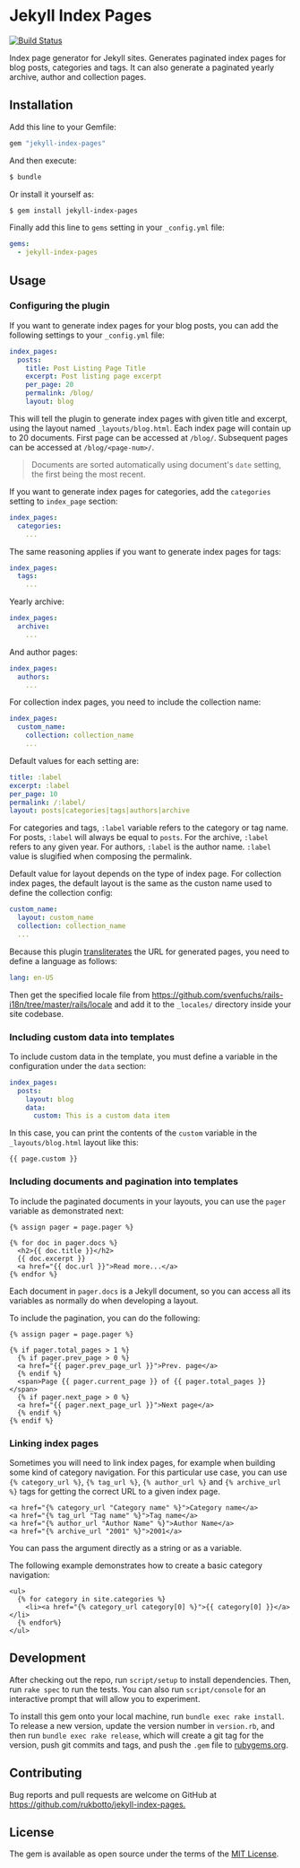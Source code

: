 # Jekyll Index Pages

[![Build Status](https://travis-ci.org/rukbotto/jekyll-index-pages.svg?branch=master)](https://travis-ci.org/rukbotto/jekyll-index-pages)

Index page generator for Jekyll sites. Generates paginated index pages for blog posts, categories and tags. It can also generate a paginated yearly archive, author and collection pages.

## Installation

Add this line to your Gemfile:

```ruby
gem "jekyll-index-pages"
```

And then execute:

```sh
$ bundle
```

Or install it yourself as:

```sh
$ gem install jekyll-index-pages
```

Finally add this line to `gems` setting in your `_config.yml` file:

```yaml
gems:
  - jekyll-index-pages
```

## Usage

### Configuring the plugin

If you want to generate index pages for your blog posts, you can add the following settings to your `_config.yml` file:

```yaml
index_pages:
  posts:
    title: Post Listing Page Title
    excerpt: Post listing page excerpt
    per_page: 20
    permalink: /blog/
    layout: blog
```

This will tell the plugin to generate index pages with given title and excerpt, using the layout named `_layouts/blog.html`. Each index page will contain up to 20 documents. First page can be accessed at `/blog/`. Subsequent pages can be accessed at `/blog/<page-num>/`.

> Documents are sorted automatically using document's `date` setting, the first being the most recent.

If you want to generate index pages for categories, add the `categories` setting to `index_page` section:

```yaml
index_pages:
  categories:
    ...
```

The same reasoning applies if you want to generate index pages for tags:

```yaml
index_pages:
  tags:
    ...
```

Yearly archive:

```yaml
index_pages:
  archive:
    ...
```

And author pages:

```yaml
index_pages:
  authors:
    ...
```

For collection index pages, you need to include the collection name:

```yaml
index_pages:
  custom_name:
    collection: collection_name
    ...
```

Default values for each setting are:

```yaml
title: :label
excerpt: :label
per_page: 10
permalink: /:label/
layout: posts|categories|tags|authors|archive
```

For categories and tags, `:label` variable refers to the category or tag name.  For posts, `:label` will always be equal to `posts`. For the archive, `:label` refers to any given year. For authors, `:label` is the author name. `:label` value is slugified when composing the permalink.

Default value for layout depends on the type of index page. For collection index pages, the default layout is the same as the custon name used to define the collection config:

```yaml
custom_name:
  layout: custom_name
  collection: collection_name
  ...
```

Because this plugin [transliterates](http://stackoverflow.com/a/20586777) the URL for generated pages, you need to define a language as follows:

```yaml
lang: en-US
```

Then get the specified locale file from <https://github.com/svenfuchs/rails-i18n/tree/master/rails/locale> and add it to the `_locales/` directory inside your site codebase.

### Including custom data into templates

To include custom data in the template, you must define a variable in the configuration under the `data` section:

```yaml
index_pages:
  posts:
    layout: blog
    data:
      custom: This is a custom data item
```

In this case, you can print the contents of the `custom` variable in the `_layouts/blog.html` layout like this:

```liquid
{{ page.custom }}
```

### Including documents and pagination into templates

To include the paginated documents in your layouts, you can use the `pager` variable as demonstrated next:

```liquid
{% assign pager = page.pager %}

{% for doc in pager.docs %}
  <h2>{{ doc.title }}</h2>
  {{ doc.excerpt }}
  <a href="{{ doc.url }}">Read more...</a>
{% endfor %}
```

Each document in `pager.docs` is a Jekyll document, so you can access all its variables as normally do when developing a layout.

To include the pagination, you can do the following:

```liquid
{% assign pager = page.pager %}

{% if pager.total_pages > 1 %}
  {% if pager.prev_page > 0 %}
  <a href="{{ pager.prev_page_url }}">Prev. page</a>
  {% endif %}
  <span>Page {{ pager.current_page }} of {{ pager.total_pages }}</span>
  {% if pager.next_page > 0 %}
  <a href="{{ pager.next_page_url }}">Next page</a>
  {% endif %}
{% endif %}
```

### Linking index pages

Sometimes you will need to link index pages, for example when building some kind of category navigation. For this particular use case, you can use `{% category_url %}`, `{% tag_url %}`, `{% author_url %}` and `{% archive_url %}` tags for getting the correct URL to a given index page.

```liquid
<a href="{% category_url "Category name" %}">Category name</a>
<a href="{% tag_url "Tag name" %}">Tag name</a>
<a href="{% author_url "Author Name" %}">Author Name</a>
<a href="{% archive_url "2001" %}">2001</a>
```

You can pass the argument directly as a string or as a variable.

The following example demonstrates how to create a basic category navigation:

```liquid
<ul>
  {% for category in site.categories %}
    <li><a href="{% category_url category[0] %}">{{ category[0] }}</a></li>
  {% endfor%}
</ul>
```

## Development

After checking out the repo, run `script/setup` to install dependencies. Then, run `rake spec` to run the tests. You can also run `script/console` for an interactive prompt that will allow you to experiment.

To install this gem onto your local machine, run `bundle exec rake install`. To release a new version, update the version number in `version.rb`, and then run `bundle exec rake release`, which will create a git tag for the version, push git commits and tags, and push the `.gem` file to [rubygems.org](https://rubygems.org).

## Contributing

Bug reports and pull requests are welcome on GitHub at <https://github.com/rukbotto/jekyll-index-pages.>

## License

The gem is available as open source under the terms of the [MIT License](http://opensource.org/licenses/MIT).
